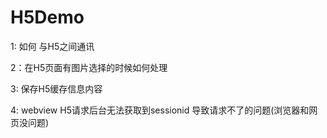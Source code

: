 # H5Demo

1: 如何 与H5之间通讯

2：在H5页面有图片选择的时候如何处理

3: 保存H5缓存信息内容

4: webview H5请求后台无法获取到sessionid 导致请求不了的问题(浏览器和网页没问题)
